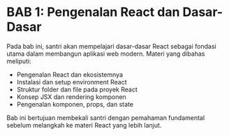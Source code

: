 # BAB 1: Pengenalan React dan Dasar-Dasar

Pada bab ini, santri akan mempelajari dasar-dasar React sebagai fondasi utama dalam membangun aplikasi web modern. Materi yang dibahas meliputi:

- Pengenalan React dan ekosistemnya
- Instalasi dan setup environment React
- Struktur folder dan file pada proyek React
- Konsep JSX dan rendering komponen
- Pengenalan komponen, props, dan state

Bab ini bertujuan membekali santri dengan pemahaman fundamental sebelum melangkah ke materi React yang lebih lanjut.






